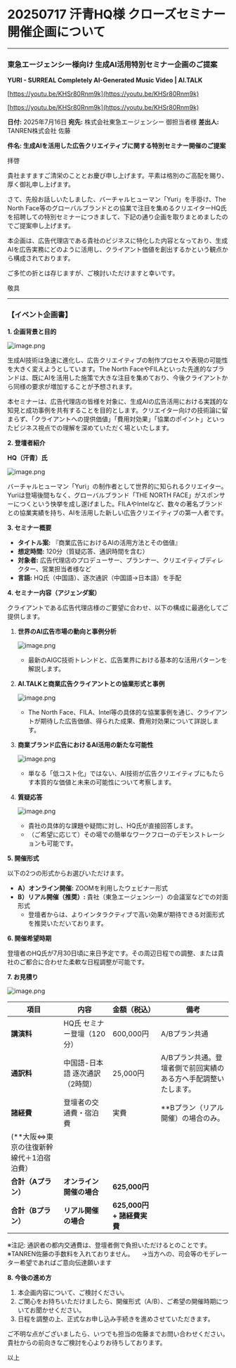 # 20250717 汗青HQ様 クローズセミナー開催企画について

---

### **東急エージェンシー様向け 生成AI活用特別セミナー企画のご提案**

**YURI - SURREAL Completely AI-Generated Music Video | AI.TALK**

[https://youtu.be/KHSr80Rnm9k](https://youtu.be/KHSr80Rnm9k)

[https://youtu.be/KHSr80Rnm9k](https://youtu.be/KHSr80Rnm9k)

**日付:** 2025年7月16日
**宛先:** 株式会社東急エージェンシー 御担当者様
**差出人:** TANREN株式会社 佐藤

**件名: 生成AIを活用した広告クリエイティブに関する特別セミナー開催のご提案**

拝啓

貴社ますますご清栄のこととお慶び申し上げます。平素は格別のご高配を賜り、厚く御礼申し上げます。

さて、先般お話しいたしました、バーチャルヒューマン「Yuri」を手掛け、The North Face等のグローバルブランドとの協業で注目を集めるクリエイターHQ氏を招聘しての特別セミナーにつきまして、下記の通り企画を取りまとめましたのでご提案申し上げます。

本企画は、広告代理店である貴社のビジネスに特化した内容となっており、生成AIを広告実務にどのように活用し、クライアント価値を創出するかという観点から構成されております。

ご多忙の折とは存じますが、ご検討いただけますと幸いです。

敬具

---

### **【イベント企画書】**

**1. 企画背景と目的**

![image.png](20250717%20%E6%B1%97%E9%9D%92HQ%E6%A7%98%20%E3%82%AF%E3%83%AD%E3%83%BC%E3%82%B9%E3%82%99%E3%82%BB%E3%83%9F%E3%83%8A%E3%83%BC%E9%96%8B%E5%82%AC%E4%BC%81%E7%94%BB%E3%81%AB%E3%81%A4%E3%81%84%E3%81%A6%2022c31bbd522c808b9f9ac5c824591c44/image.png)

生成AI技術は急速に進化し、広告クリエイティブの制作プロセスや表現の可能性を大きく変えようとしています。The North FaceやFILAといった先進的なブランドは、既にAIを活用した施策で大きな注目を集めており、今後クライアントから同様の要求が増加することが予想されます。

本セミナーは、広告代理店の皆様を対象に、生成AIの広告活用における実践的な知見と成功事例を共有することを目的とします。クリエイター向けの技術論に留まらず、「クライアントへの提供価値」「費用対効果」「協業のポイント」といったビジネス視点での理解を深めていただく場といたします。

**2. 登壇者紹介**

**HQ（汗青）氏**

![image.png](20250717%20%E6%B1%97%E9%9D%92HQ%E6%A7%98%20%E3%82%AF%E3%83%AD%E3%83%BC%E3%82%B9%E3%82%99%E3%82%BB%E3%83%9F%E3%83%8A%E3%83%BC%E9%96%8B%E5%82%AC%E4%BC%81%E7%94%BB%E3%81%AB%E3%81%A4%E3%81%84%E3%81%A6%2022c31bbd522c808b9f9ac5c824591c44/image%201.png)

バーチャルヒューマン「Yuri」の制作者として世界的に知られるクリエイター。Yuriは登場後間もなく、グローバルブランド「THE NORTH FACE」がスポンサーにつくという快挙を成し遂げました。FILAやIntelなど、数々の著名ブランドとの協業実績を持ち、AIを活用した新しい広告クリエイティブの第一人者です。

**3. セミナー概要**

- **タイトル案:** 『商業広告におけるAIの活用方法とその価値』
- **想定時間:** 120分（質疑応答、通訳時間を含む）
- **対象者:** 広告代理店のプロデューサー、プランナー、クリエイティブディレクター、営業担当者様など
- **言語:** HQ氏（中国語）、逐次通訳（中国語→日本語）を手配

**4. セミナー内容（アジェンダ案）**

クライアントである広告代理店様のご要望に合わせ、以下の構成に最適化してご提供します。

1. **世界のAI広告市場の動向と事例分析**
    
    ![image.png](20250717%20%E6%B1%97%E9%9D%92HQ%E6%A7%98%20%E3%82%AF%E3%83%AD%E3%83%BC%E3%82%B9%E3%82%99%E3%82%BB%E3%83%9F%E3%83%8A%E3%83%BC%E9%96%8B%E5%82%AC%E4%BC%81%E7%94%BB%E3%81%AB%E3%81%A4%E3%81%84%E3%81%A6%2022c31bbd522c808b9f9ac5c824591c44/image%202.png)
    
    - 最新のAIGC技術トレンドと、広告業界における基本的な活用パターンを解説します。
2. **AI.TALKと商業広告クライアントとの協業形式と事例**
    
    ![image.png](20250717%20%E6%B1%97%E9%9D%92HQ%E6%A7%98%20%E3%82%AF%E3%83%AD%E3%83%BC%E3%82%B9%E3%82%99%E3%82%BB%E3%83%9F%E3%83%8A%E3%83%BC%E9%96%8B%E5%82%AC%E4%BC%81%E7%94%BB%E3%81%AB%E3%81%A4%E3%81%84%E3%81%A6%2022c31bbd522c808b9f9ac5c824591c44/image%203.png)
    
    - The North Face、FILA、Intel等の具体的な協業事例を通じ、クライアントが期待した広告価値、得られた成果、費用対効果について詳説します。
3. **商業ブランド広告におけるAI活用の新たな可能性**
    
    ![image.png](20250717%20%E6%B1%97%E9%9D%92HQ%E6%A7%98%20%E3%82%AF%E3%83%AD%E3%83%BC%E3%82%B9%E3%82%99%E3%82%BB%E3%83%9F%E3%83%8A%E3%83%BC%E9%96%8B%E5%82%AC%E4%BC%81%E7%94%BB%E3%81%AB%E3%81%A4%E3%81%84%E3%81%A6%2022c31bbd522c808b9f9ac5c824591c44/image%204.png)
    
    - 単なる「低コスト化」ではない、AI技術が広告クリエイティブにもたらす本質的な価値と未来の可能性について考察します。
4. **質疑応答**
    
    ![image.png](20250717%20%E6%B1%97%E9%9D%92HQ%E6%A7%98%20%E3%82%AF%E3%83%AD%E3%83%BC%E3%82%B9%E3%82%99%E3%82%BB%E3%83%9F%E3%83%8A%E3%83%BC%E9%96%8B%E5%82%AC%E4%BC%81%E7%94%BB%E3%81%AB%E3%81%A4%E3%81%84%E3%81%A6%2022c31bbd522c808b9f9ac5c824591c44/image%205.png)
    
    - 貴社の具体的な課題や疑問に対し、HQ氏が直接回答します。
    - （ご希望に応じて）その場での簡単なワークフローのデモンストレーションも可能です。

**5. 開催形式**

以下の2つの形式からお選びいただけます。

- **A）オンライン開催:** ZOOMを利用したウェビナー形式
- **B）リアル開催（推奨）:** 貴社（東急エージェンシー）の会議室などでの対面形式
    - 登壇者からは、よりインタラクティブで高い効果が期待できる対面形式を推奨いただいております。

**6. 開催希望時期**

登壇者のHQ氏が7月30日頃に来日予定です。その周辺日程での調整、または貴社のご都合に合わせた柔軟な日程調整が可能です。

**7. お見積り**

![image.png](20250717%20%E6%B1%97%E9%9D%92HQ%E6%A7%98%20%E3%82%AF%E3%83%AD%E3%83%BC%E3%82%B9%E3%82%99%E3%82%BB%E3%83%9F%E3%83%8A%E3%83%BC%E9%96%8B%E5%82%AC%E4%BC%81%E7%94%BB%E3%81%AB%E3%81%A4%E3%81%84%E3%81%A6%2022c31bbd522c808b9f9ac5c824591c44/image%206.png)

| 項目 | 内容 | 金額（税込） | 備考 |
| --- | --- | --- | --- |
| **講演料** | HQ氏 セミナー登壇（120分） | 600,000円 | A/Bプラン共通 |
| **通訳料** | 中国語-日本語 逐次通訳（2時間） | 25,000円 | A/Bプラン共通。登壇者側で前回実績のある方へ手配調整いたします。 |
| **諸経費** | 登壇者の交通費・宿泊費 | 実費 | **Bプラン（リアル開催）の場合のみ。
(**大阪⇔東京の往復新幹線代＋1泊宿泊費） |
| **合計（Aプラン）** | **オンライン開催の場合** | **625,000円** |  |
| **合計（Bプラン）** | **リアル開催の場合** | **625,000円 + 諸経費実費** |  |

※注記: 通訳者の都内交通費は、登壇者側で負担いただけるとのことです。
※TANREN佐藤の手数料を入れておりません。
　→当方への、司会等のモデレーター希望であればご意向伝達願います

**8. 今後の進め方**

1. 本企画内容について、ご検討ください。
2. ご関心をお持ちいただけましたら、開催形式（A/B）、ご希望の開催時期についてお聞かせください。
3. 日程を調整の上、正式なお申し込み手続きを進めさせていただきます。

ご不明な点がございましたら、いつでも担当の佐藤までお問い合わせください。
貴社からの前向きなご検討を心よりお待ちしております。

以上